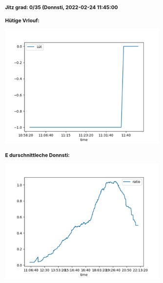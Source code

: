 ### Jitz grad: 0/35 (Donnsti, 2022-02-24 11:45:00

### Hütige Vrlouf:
![Graph](Today.png)

### E durschnittleche Donnsti:
![Graph](Donnsti.png)